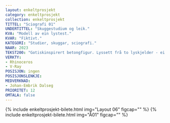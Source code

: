 ```yaml
---
layout: enkeltprosjekt
category: enkeltprosjekt
collection: enkeltprosjekt
TITTEL: "Sciografi 01"
UNDERTITTEL: "Skuggestudium og leik."
KVA: "Modell av ein lystest."
KVAR: "Fiktivt."
KATEGORI: "Studier, skuggar, sciografi."
NAAR: 2023
TEKST200: "Gotiskinspirert betongfigur. Lyssett frå to lyskjelder - ei sterk og varm (5900K), ei svak og kald (8000K).<br><br>På den venstre sida er alle kvadrata skore i 45°.<br><br>På den høgre sida er kvadrata skore i 30°, 40°, 50° og 60°.<br><br>Skjer det noko annleis i det figuren roterar?"
VERKTY:
- Rhinoceros
- V-Ray
POSISJON: ingen
POSISJONSLENKJE: 
MEDVERKNAD: 
- Johan-Embrik Dalseg
PRIORITET: 12
OMTALA: false
---
```

{% include enkeltprosjekt-bilete.html img="Layout 06" figcap="" %}
{% include enkeltprosjekt-bilete.html img="Å01" figcap="" %}
<!-- 
{% include enkeltprosjekt-bilete.html img="A03" figcap="" %}
{% include enkeltprosjekt-bilete.html img="B01" figcap="" %}
{% include enkeltprosjekt-bilete.html img="C01" figcap="" %}
{% include enkeltprosjekt-bilete.html img="D01" figcap="" %}
{% include enkeltprosjekt-bilete.html img="E01" figcap="" %}
{% include enkeltprosjekt-bilete.html img="F01" figcap="" %}
{% include enkeltprosjekt-bilete.html img="G01" figcap="" %}
{% include enkeltprosjekt-bilete.html img="H01" figcap="" %}
{% include enkeltprosjekt-bilete.html img="I01" figcap="" %}
{% include enkeltprosjekt-bilete.html img="J01" figcap="" %}
{% include enkeltprosjekt-bilete.html img="K01" figcap="" %}
{% include enkeltprosjekt-bilete.html img="L01" figcap="" %}
{% include enkeltprosjekt-bilete.html img="M01" figcap="" %}
{% include enkeltprosjekt-bilete.html img="N01" figcap="" %}
{% include enkeltprosjekt-bilete.html img="O01" figcap="" %}
{% include enkeltprosjekt-bilete.html img="P01" figcap="" %}
 -->